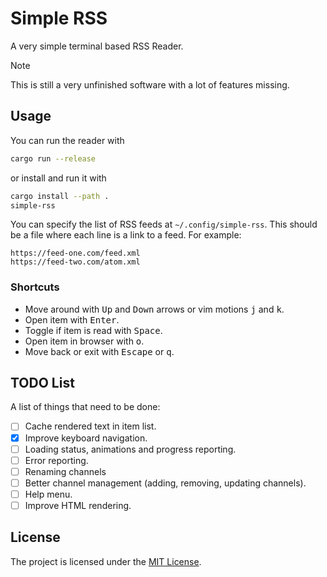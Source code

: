 # Simple RSS

A very simple terminal based RSS Reader.

> [!NOTE]
> This is still a very unfinished software with a lot of features missing.

## Usage

You can run the reader with

```sh
cargo run --release
```

or install and run it with

```sh
cargo install --path .
simple-rss
```

You can specify the list of RSS feeds at `~/.config/simple-rss`. This should be a file where each line is
a link to a feed. For example:

```text
https://feed-one.com/feed.xml
https://feed-two.com/atom.xml
```

### Shortcuts

- Move around with <kbd>Up</kbd> and <kbd>Down</kbd> arrows or vim motions <kbd>j</kbd> and <kbd>k</kbd>.
- Open item with <kbd>Enter</kbd>.
- Toggle if item is read with <kbd>Space</kbd>.
- Open item in browser with <kbd>o</kbd>.
- Move back or exit with <kbd>Escape</kbd> or <kbd>q</kbd>.

## TODO List

A list of things that need to be done:

- [ ] Cache rendered text in item list.
- [x] Improve keyboard navigation.
- [ ] Loading status, animations and progress reporting.
- [ ] Error reporting.
- [ ] Renaming channels
- [ ] Better channel management (adding, removing, updating channels).
- [ ] Help menu.
- [ ] Improve HTML rendering.

## License

The project is licensed under the [MIT License](LICENSE).
